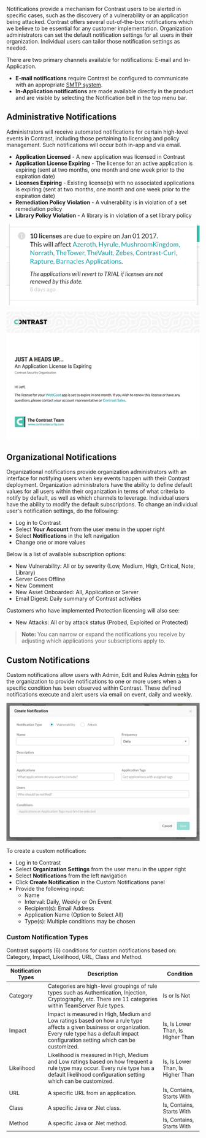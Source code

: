 <!--
title: "Notifications"
description: "Overview of notifications within TeamServer" 
tags: "Admin organization settings TeamServer alerts notifications custom"
-->

Notifications provide a mechanism for Contrast users to be alerted in specific cases, such as the discovery of a vulnerability or an application being attacked. Contrast offers several out-of-the-box notifications which we believe to be essential for any customer implementation. Organization administrators can set the default notification settings for all users in their organization. Individual users can tailor those notification settings as needed. 

There are two primary channels available for notifications: E-mail and In-Application. 

* **E-mail notifications** require Contrast be configured to communicate with an appropriate [SMTP system](admin-systemsettings.html#glance). 
* **In-Application notifications** are made available directly in the product and are visible by selecting the Notification bell in the top menu bar.

## Administrative Notifications
Administrators will receive automated notifications for certain high-level events in Contrast, including those pertaining to licensing and policy management. Such notifications will occur both in-app and via email.

* **Application Licensed** - A new application was licensed in Contrast
* **Application License Expiring** - The license for an active application is expiring (sent at two months, one month and one week prior to the expiration date)
* **Licenses Expiring** - Existing license(s) with no associated applications is expiring (sent at two months, one month and one week prior to the expiration date)
* **Remediation Policy Violation** - A vulnerability is in violation of a set remediation policy
* **Library Policy Violation** - A library is in violation of a set library policy

<a href="assets/images/AdminNotificationInApp.png" rel="lightbox" title="In-App Admin Notification"><img class="thumbnail" src="assets/images/AdminNotificationInApp.png"/></a>

<a href="assets/images/AdminNotificationEmail.png" rel="lightbox" title="Admin Email Notification"><img class="thumbnail" src="assets/images/AdminNotificationEmail.png"/></a>

## Organizational Notifications
Organizational notifications provide organization administrators with an interface for notifying users when key events happen with their Contrast deployment. Organization administrators have the ability to define default values for all users within their organization in terms of what criteria to notify by default, as well as which channels to leverage. Individual users have the ability to modify the default subscriptions. To change an individual user's notification settings, do the following:

* Log in to Contrast
* Select **Your Account** from the user menu in the upper right
* Select **Notifications** in the left navigation
* Change one or more values

Below is a list of available subscription options:

* New Vulnerability: All or by severity (Low, Medium, High, Critical, Note, Library)
* Server Goes Offline
* New Comment
* New Asset Onboarded: All, Application or Server
* Email Digest: Daily summary of Contrast activities 

Customers who have implemented Protection licensing will also see:

* New Attacks: All or by attack status (Probed, Exploited or Protected)

>**Note:** You can narrow or expand the notifications you receive by adjusting which applications your subscriptions apply to. 

## Custom Notifications
Custom notifications allow users with Admin, Edit and Rules Admin [roles](admin-manageorgsroleperm.html#roles) for the organization to provide notifications to one or more users when a specific condition has been observed within Contrast. These defined notifications execute and alert users via email on event, daily and weekly.  

<a href="assets/images/CreateNotification.png" rel="lightbox" title="Creating A Custom Notification"><img class="thumbnail" src="assets/images/CreateNotification.png"/></a>

To create a custom notification:

* Log in to Contrast
* Select **Organization Settings** from the user menu in the upper right
* Select **Notifications** from the left navigation
* Click **Create Notification** in the Custom Notifications panel
* Provide the following input:
	* Name
	* Interval: Daily, Weekly or On Event
	* Recipient(s): Email Address
	* Application Name (Option to Select All)
	* Type(s): Multiple conditions may be chosen

### Custom Notification Types
Contrast supports (6) conditions for custom notifications based on: Category, Impact, Likelihood, URL, Class and Method.

| Notification Types | Description       | Condition      |
|-----------------|-------------------|--------------|
| Category        | Categories are high-level groupings of rule types such as Authentication, Injection, Cryptography, etc. There are 11 categories within TeamServer Rule types.| Is or Is Not |
| Impact          | Impact is measured in High, Medium and Low ratings based on how a rule type affects a given business or organization. Every rule type has a default impact configuration setting which can be customized. | Is, Is Lower Than, Is Higher Than |
| Likelihood      | Likelihood is measured in High, Medium and Low ratings based on how frequent a rule type may occur. Every rule type has a default likelihood configuration setting which can be customized. | Is, Is Lower Than, Is Higher Than |
| URL             | A specific URL from an application. | Is, Contains, Starts With |
| Class           | A specific Java or .Net class. | Is, Contains, Starts With |
| Method          | A specific Java or .Net method. | Is, Contains, Starts With |

